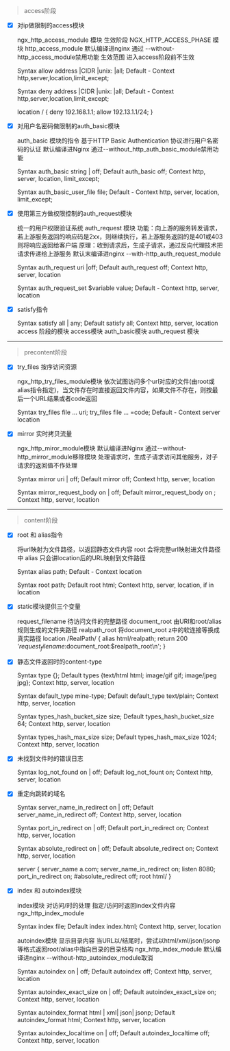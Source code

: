 > access阶段

- [x] 对ip做限制的access模块


    ngx_http_access_module 模块
    生效阶段 NGX_HTTP_ACCESS_PHASE
    模块 http_access_module
    默认编译进nginx 通过 --without-http_access_module禁用功能
    生效范围
        进入access阶段前不生效
        
    Syntax allow address |CIDR |unix: |all;
    Default -
    Context http,server,location,limit_except;

    Syntax deny address |CIDR |unix: |all;
    Default -
    Context http,server,location,limit_except;

    location / {
        deny 192.168.1.1;
        allow 192.13.1.1/24;
    }

- [x] 对用户名密码做限制的auth_basic模块


    auth_basic 模块的指令
    基于HTTP Basic Authentication 协议进行用户名密码的认证
    默认编译进Nginx 通过--without_http_auth_basic_module禁用功能

    Syntax auth_basic string | off;
    Default auth_basic off;
    Context http, server, location, limit_except;

    Syntax auth_basic_user_file file;
    Default -
    Context http, server, location, limit_except;

- [x] 使用第三方做权限控制的auth_request模块


    统一的用户权限验证系统 auth_request 模块
    功能：向上游的服务转发请求，若上游服务返回的响应码是2xx，则继续执行，若上游服务返回的是401或403 则将响应返回给客户端
    原理：收到请求后，生成子请求，通过反向代理技术把请求传递给上游服务
    默认末编译进nginx --with-http_auth_request_module

    Syntax auth_request uri |off;
    Default auth_request off;
    Context http, server, location

    Syntax auth_request_set $variable value;
    Default -
    Context http, server, location
    
- [x] satisfy指令


    Syntax satisfy all | any;
    Default satisfy all;
    Context http, server, location
    access 阶段的模块 access模块 auth_basic模块 auth_request 模块

---

> precontent阶段


- [x] try_files 按序访问资源


    ngx_http_try_files_module模块
    依次试图访问多个url对应的文件(由root或alias指令指定)，当文件存在时直接返回文件内容，如果文件不存在，则按最后一个URL结果或者code返回

    Syntax try_files file ... uri;
           try_files file ... =code;
    Default -
    Context server location

- [x] mirror 实时拷贝流量


    ngx_http_miror_module模块
    默认编译进Nginx 通过--without-http_mirror_module移除模块
    处理请求时，生成子请求访问其他服务，对子请求的返回值不作处理

    Syntax mirror uri | off;
    Default mirror off;
    Context http, server, location

    Syntax mirror_request_body on | off;
    Default mirror_request_body on ;
    Context http, server, location

---

> content阶段

- [x] root 和 alias指令


    将url映射为文件路径，以返回静态文件内容
    root 会将完整url映射进文件路径中
    alias 只会讲location后的URL映射到文件路径

    Syntax alias path;
    Default -
    Context location

    Syntax root path;
    Default root html;
    Context http, server, location, if in location
- [x] static模块提供三个变量


    request_filename 待访问文件的完整路径
    document_root    由URI和root/alias规则生成的文件夹路径
    realpath_root    将document_root z中的软连接等换成真实路径
    location /RealPath/ {
        alias html/realpath;
        return 200 '$request_filename:$document_root:$realpath_root\n';
    }
- [x] 静态文件返回时的content-type


    Syntax type {};
    Default types {text/html html; image/gif gif; image/jpeg jpg};
    Context http, server, location

    Syntax default_type mine-type;
    Default default_type text/plain;
    Context http, server, location

    Syntax types_hash_bucket_size size;
    Default types_hash_bucket_size 64;
    Context http, server, location

    Syntax types_hash_max_size size;
    Default types_hash_max_size 1024;
    Context http, server, location

- [x] 未找到文件时的错误日志


    Syntax log_not_found on | off;
    Default log_not_fount on;
    Context http, server, location

- [x] 重定向跳转的域名


    Syntax server_name_in_redirect on | off;
    Default server_name_in_redirect off;
    Context http, server, location

    Syntax port_in_redirect on | off;
    Default port_in_redirect on;
    Context http, server, location

    Syntax absolute_redirect on | off;
    Default absolute_redirect on;
    Context http, server, location

    server {
        server_name a.com;
        server_name_in_redirect on;
        listen 8080;
        port_in_redirect on;
        #absolute_redirect off;
        root html/
    }
- [x] index 和 autoindex模块


    index模块 对访问/时的处理 指定/访问时返回index文件内容
    ngx_http_index_module

    Syntax index file;
    Default index index.html;
    Context http, server, location

    autoindex模块 显示目录内容
    当URL以/结尾时，尝试以html/xml/json/jsonp等格式返回root/alias中指向目录的目录结构
    ngx_http_index_module
    默认编译进nginx --without-http_autoindex_module取消

    Syntax autoindex on | off;
    Default autoindex off;
    Context http, server, location

    Syntax autoindex_exact_size on | off;
    Default autoindex_exact_size on;
    Context http, server, location

    Syntax autoindex_format  html | xml| json| jsonp;
    Default autoindex_format html;
    Context http, server, location

    Syntax autoindex_localtime on | off;
    Default autoindex_localtime off;
    Context http, server, location